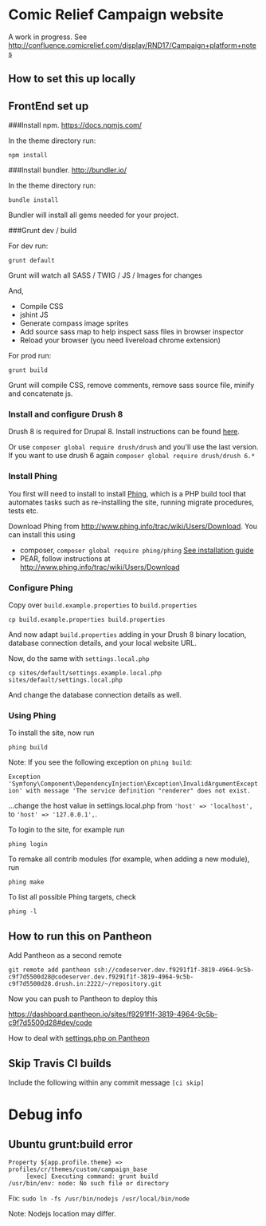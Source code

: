 # Comic Relief Campaign website

A work in progress. See http://confluence.comicrelief.com/display/RND17/Campaign+platform+notes

## How to set this up locally

## FrontEnd set up

###Install npm. https://docs.npmjs.com/

In the theme directory run:

	npm install

###Install bundler. http://bundler.io/

In the theme directory run:

	bundle install

Bundler will install all gems needed for your project.

###Grunt dev / build

For dev run:

	grunt default

Grunt will watch all SASS / TWIG / JS / Images for changes

And,

- Compile CSS
- jshint JS
- Generate compass image sprites
- Add source sass map to help inspect sass files in browser inspector
- Reload your browser (you need livereload chrome extension)

For prod run:

	grunt build

Grunt will compile CSS, remove comments, remove sass source file, minify and concatenate js.

### Install and configure Drush 8

Drush 8 is required for Drupal 8. Install instructions can be found [here](http://x-team.com/2015/02/install-drush-8-drupal-8-without-throwing-away-drush-6-7/).

Or use `composer global require drush/drush` and you'll use the last version.
If you want to use drush 6 again `composer global require drush/drush 6.*`


### Install Phing

You first will need to install to install [Phing](www.phing.info), which is a PHP build tool that automates tasks such as re-installing the site, running migrate procedures, tests etc.

Download Phing from http://www.phing.info/trac/wiki/Users/Download. You can install this using

- composer, `composer global require phing/phing` [See installation guide](https://coderwall.com/p/ma_cuq/using-composer-to-manage-global-packages)
- PEAR, follow instructions at http://www.phing.info/trac/wiki/Users/Download

### Configure Phing

Copy over `build.example.properties` to `build.properties`

	cp build.example.properties build.properties

And now adapt `build.properties` adding in your Drush 8 binary location, database connection details, and your local website URL.

Now, do the same with `settings.local.php`

	cp sites/default/settings.example.local.php sites/default/settings.local.php

And change the database connection details as well.

### Using Phing

To install the site, now run

	phing build

Note: If you see the following exception on `phing build`:

`Exception 'Symfony\Component\DependencyInjection\Exception\InvalidArgumentException' with message 'The service definition "renderer" does not exist.`

...change the host value in settings.local.php from `'host' => 'localhost',` to `'host' => '127.0.0.1',`.

To login to the site, for example run

	phing login

To remake all contrib modules (for example, when adding a new module), run

	phing make

To list all possible Phing targets, check

	phing -l

## How to run this on Pantheon

Add Pantheon as a second remote

	git remote add pantheon ssh://codeserver.dev.f9291f1f-3819-4964-9c5b-c9f7d5500d28@codeserver.dev.f9291f1f-3819-4964-9c5b-c9f7d5500d28.drush.in:2222/~/repository.git

Now you can push to Pantheon to deploy this

https://dashboard.pantheon.io/sites/f9291f1f-3819-4964-9c5b-c9f7d5500d28#dev/code

How to deal with [settings.php on Pantheon](https://pantheon.io/docs/articles/drupal/configuring-settings-php/)

## Skip Travis CI builds

Include the following within any commit message `[ci skip]`

# Debug info

## Ubuntu grunt:build error
```
Property ${app.profile.theme} => profiles/cr/themes/custom/campaign_base
     [exec] Executing command: grunt build
/usr/bin/env: node: No such file or directory
```
Fix: `sudo ln -fs /usr/bin/nodejs /usr/local/bin/node`

Note: Nodejs location may differ.
